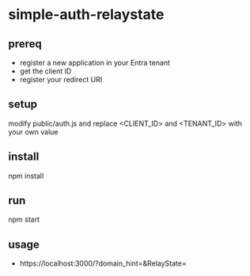 # simple-auth-relaystate


## prereq
- register a new application in your Entra tenant
- get the client ID
- register your redirect URI

## setup
modify public/auth.js and replace <CLIENT_ID> and <TENANT_ID> with your own value

## install
npm install

## run
npm start

## usage
- https://localhost:3000/?domain_hint=<a federated domain>&RelayState=<whatever URL you want to land>
